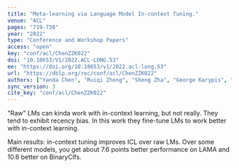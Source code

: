 ```yaml
---
title: "Meta-learning via Language Model In-context Tuning."
venue: "ACL"
pages: "719-730"
year: "2022"
type: "Conference and Workshop Papers"
access: "open"
key: "conf/acl/ChenZZK022"
doi: "10.18653/V1/2022.ACL-LONG.53"
ee: "https://doi.org/10.18653/v1/2022.acl-long.53"
url: "https://dblp.org/rec/conf/acl/ChenZZK022"
authors: ["Yanda Chen", "Ruiqi Zhong", "Sheng Zha", "George Karypis", "He He"]
sync_version: 3
cite_key: "conf/acl/ChenZZK022"
---
```


"Raw" LMs can kinda work with in-context learning, but not really. They tend to exhibit recency bias. In this work they fine-tune LMs to work better with in-context learning.

Main results: in-context tuning improves ICL over raw LMs. Over some different models, you get about 7.6 points better performance on LAMA and 10.6 better on BinaryClfs.